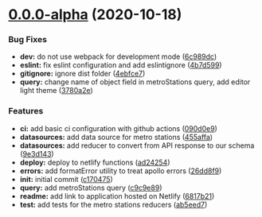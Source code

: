 # [0.0.0-alpha](https://github.com/aalises/barcelona-urban-mobility-graphql-api/compare/c170475d48fadddf59a9a442ae5d76572050b320...v0.0.0-alpha) (2020-10-18)


### Bug Fixes

* **dev:** do not use webpack for development mode ([6c989dc](https://github.com/aalises/barcelona-urban-mobility-graphql-api/commit/6c989dc1d183a418a0de80a9c60af5388e09acd3))
* **eslint:** fix eslint configuration and add eslintignore ([4b7d599](https://github.com/aalises/barcelona-urban-mobility-graphql-api/commit/4b7d59977dd13397ead57f58a5e5583b1c099dfa))
* **gitignore:** ignore dist folder ([4ebfce7](https://github.com/aalises/barcelona-urban-mobility-graphql-api/commit/4ebfce7b054301a0edc7fb1b304ac7c71530fd6b))
* **query:** change name of object field in metroStations query, add editor light theme ([3780a2e](https://github.com/aalises/barcelona-urban-mobility-graphql-api/commit/3780a2ec56575c06e7f706adb379edffd76f5878))


### Features

* **ci:** add basic ci configuration with github actions ([090d0e9](https://github.com/aalises/barcelona-urban-mobility-graphql-api/commit/090d0e9ad2aa7712426eb6aee9a5eb0db3b829c9))
* **datasources:** add data source for metro stations ([455affa](https://github.com/aalises/barcelona-urban-mobility-graphql-api/commit/455affa4b0ca566c257b1b8b0d33590378e0792d))
* **datasources:** add reducer to convert from API response to our schema ([9e3d143](https://github.com/aalises/barcelona-urban-mobility-graphql-api/commit/9e3d143b13d49cca2076ddc738a243cb91752be0))
* **deploy:** deploy to netlify functions ([ad24254](https://github.com/aalises/barcelona-urban-mobility-graphql-api/commit/ad242547dacaf43c7ed7888799f0e785688fcb13))
* **errors:** add formatError utility to treat apollo errors ([26dd8f9](https://github.com/aalises/barcelona-urban-mobility-graphql-api/commit/26dd8f93c84130aaab347ff403ac893cfe554d10))
* **init:** initial commit ([c170475](https://github.com/aalises/barcelona-urban-mobility-graphql-api/commit/c170475d48fadddf59a9a442ae5d76572050b320))
* **query:** add metroStations query ([c9c9e89](https://github.com/aalises/barcelona-urban-mobility-graphql-api/commit/c9c9e89542bfcb0471fef4977884a08b90a4128e))
* **readme:** add link to application hosted on Netlify ([6817b21](https://github.com/aalises/barcelona-urban-mobility-graphql-api/commit/6817b21342e49c18865e35c55a749c9cac1aae73))
* **test:** add tests for the metro stations reducers ([ab5eed7](https://github.com/aalises/barcelona-urban-mobility-graphql-api/commit/ab5eed7277bb4b8c20715a2d354a89db2aadee32))



